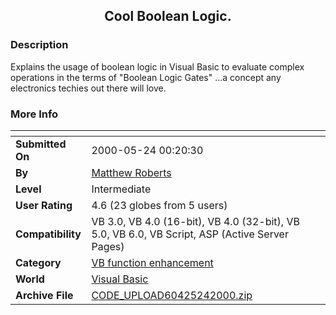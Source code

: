 ﻿<div align="center">

## Cool Boolean Logic\.


</div>

### Description

Explains the usage of boolean logic in Visual Basic to evaluate complex operations in the terms of "Boolean Logic Gates" ...a concept any electronics techies out there will love.
 
### More Info
 


<span>             |<span>
---                |---
**Submitted On**   |2000-05-24 00:20:30
**By**             |[Matthew Roberts](https://github.com/Planet-Source-Code/PSCIndex/blob/master/ByAuthor/matthew-roberts.md)
**Level**          |Intermediate
**User Rating**    |4.6 (23 globes from 5 users)
**Compatibility**  |VB 3\.0, VB 4\.0 \(16\-bit\), VB 4\.0 \(32\-bit\), VB 5\.0, VB 6\.0, VB Script, ASP \(Active Server Pages\) 
**Category**       |[VB function enhancement](https://github.com/Planet-Source-Code/PSCIndex/blob/master/ByCategory/vb-function-enhancement__1-25.md)
**World**          |[Visual Basic](https://github.com/Planet-Source-Code/PSCIndex/blob/master/ByWorld/visual-basic.md)
**Archive File**   |[CODE\_UPLOAD60425242000\.zip](https://github.com/Planet-Source-Code/matthew-roberts-cool-boolean-logic__1-8301/archive/master.zip)








